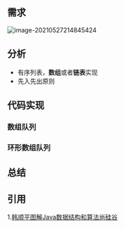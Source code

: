 ## 需求

![image-20210527214845424](https://gitee.com/BothSavage/PicGo/raw/master/image/image-20210527214845424.png)

## 分析

* 有序列表，**数组**或者**链表**实现
* 先入先出原则

## 代码实现

### 数组队列

#### 

### 环形数组队列



## 总结





## 引用

1.[韩顺平图解Java数据结构和算法尚硅谷](http://www.atguigu.com/)



